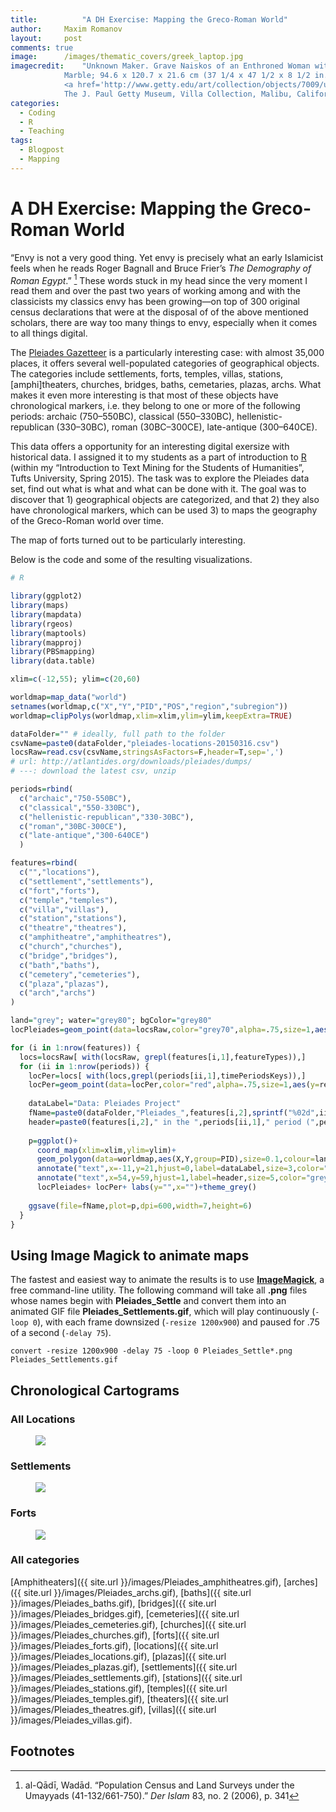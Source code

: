 ```yaml
---
title:			"A DH Exercise: Mapping the Greco-Roman World"
author:		Maxim Romanov
layout:		post
comments: true
image:		/images/thematic_covers/greek_laptop.jpg
imagecredit:	"Unknown Maker. Grave Naiskos of an Enthroned Woman with an Attendant, about 100 B.C.,
			Marble; 94.6 x 120.7 x 21.6 cm (37 1/4 x 47 1/2 x 8 1/2 in.). 
			<a href='http://www.getty.edu/art/collection/objects/7009/unknown-maker-grave-naiskos-of-an-enthroned-woman-with-an-attendant-east-greek-about-100-bc/' target='_blank'>
			The J. Paul Getty Museum, Villa Collection, Malibu, California</a>."
categories:
  - Coding
  - R
  - Teaching
tags:
  - Blogpost
  - Mapping
---
```


# A DH Exercise: Mapping the Greco-Roman World

“Envy is not a very good thing. Yet envy is precisely what an early Islamicist feels when he reads Roger Bagnall and Bruce Frier’s *The Demography of Roman Egypt*.” [^fn1] These words stuck in my head since the very moment I read them and over the past two years of working among and with the classicists my classics envy has been growing—on top of 300 original census declarations that were at the disposal of of the above mentioned scholars, there are way too many things to envy, especially when it comes to all things digital.

The [Pleiades Gazetteer](http://pleiades.stoa.org/) is a particularly interesting case: with almost 35,000 places, it offers several well-populated categories of geographical objects. The categories include settlements, forts, temples, villas, stations, [amphi]theaters, churches, bridges, baths, cemetaries, plazas, archs. What makes it even more interesting is that most of these objects have chronological markers, i.e. they belong to one or more of the following periods: archaic (750–550BC), classical (550–330BC), hellenistic-republican (330–30BC), roman (30BC–300CE), late-antique (300–640CE).

This data offers a opportunity for an interesting digital exersize with historical data. I assigned it to my students as a part of introduction to [R](https://www.r-project.org/) (within my “Introduction to Text Mining for the Students of Humanities”, Tufts University, Spring 2015). The task was to explore the Pleiades data set, find out what is what and what can be done with it. The goal was to discover that 1) geographical objects are categorized, and that 2) they also have chronological markers, which can be used 3) to maps the geography of the Greco-Roman world over time.

The map of forts turned out to be particularly interesting.

Below is the code and some of the resulting visualizations.

~~~ r
# R

library(ggplot2)
library(maps)
library(mapdata)
library(rgeos)
library(maptools)
library(mapproj)
library(PBSmapping)
library(data.table)

xlim=c(-12,55); ylim=c(20,60)

worldmap=map_data("world")
setnames(worldmap,c("X","Y","PID","POS","region","subregion"))
worldmap=clipPolys(worldmap,xlim=xlim,ylim=ylim,keepExtra=TRUE)

dataFolder="" # ideally, full path to the folder
csvName=paste0(dataFolder,"pleiades-locations-20150316.csv")
locsRaw=read.csv(csvName,stringsAsFactors=F,header=T,sep=',')
# url: http://atlantides.org/downloads/pleiades/dumps/
# ---: download the latest csv, unzip 

periods=rbind(
  c("archaic","750-550BC"),
  c("classical","550-330BC"),
  c("hellenistic-republican","330-30BC"),
  c("roman","30BC-300CE"),
  c("late-antique","300-640CE")
  )

features=rbind(
  c("","locations"),
  c("settlement","settlements"),
  c("fort","forts"),
  c("temple","temples"),
  c("villa","villas"),
  c("station","stations"),
  c("theatre","theatres"),
  c("amphitheatre","amphitheatres"),
  c("church","churches"),
  c("bridge","bridges"),
  c("bath","baths"),
  c("cemetery","cemeteries"),
  c("plaza","plazas"),
  c("arch","archs")
)

land="grey"; water="grey80"; bgColor="grey80"
locPleiades=geom_point(data=locsRaw,color="grey70",alpha=.75,size=1,aes(y=reprLat,x=reprLong))

for (i in 1:nrow(features)) {
  locs=locsRaw[ with(locsRaw, grepl(features[i,1],featureTypes)),]
  for (ii in 1:nrow(periods)) {
    locPer=locs[ with(locs,grepl(periods[ii,1],timePeriodsKeys)),]
    locPer=geom_point(data=locPer,color="red",alpha=.75,size=1,aes(y=reprLat,x=reprLong))
    
    dataLabel="Data: Pleiades Project"
    fName=paste0(dataFolder,"Pleiades_",features[i,2],sprintf("%02d",ii),".png")
    header=paste0(features[i,2]," in the ",periods[ii,1]," period (",periods[ii,2],")")
    
    p=ggplot()+
      coord_map(xlim=xlim,ylim=ylim)+
      geom_polygon(data=worldmap,aes(X,Y,group=PID),size=0.1,colour=land,fill=water,alpha=1)+
      annotate("text",x=-11,y=21,hjust=0,label=dataLabel,size=3,color="grey40")+
      annotate("text",x=54,y=59,hjust=1,label=header,size=5,color="grey40")+ 
      locPleiades+ locPer+ labs(y="",x="")+theme_grey()
    
    ggsave(file=fName,plot=p,dpi=600,width=7,height=6)
  }
}
~~~

## Using Image Magick to animate maps
The fastest and easiest way to animate the results is to use [**ImageMagick**](http://www.imagemagick.org/), a free command-line utility. The following command will take all **.png** files whose names begin with **Pleiades\_Settle** and convert them into an animated GIF file **Pleiades\_Settlements.gif**, which will play continuously (`-loop 0`), with each frame downsized (`-resize 1200x900`) and paused for .75 of a second (`-delay 75`).

~~~
convert -resize 1200x900 -delay 75 -loop 0 Pleiades_Settle*.png Pleiades_Settlements.gif
~~~


## Chronological Cartograms


### All Locations

<figure class="fit">
	<a href="{{ site.url }}/images/Pleiades_locations.gif" title="">
	<img src="{{ site.url }}/images/Pleiades_locations.gif">
	</a>
</figure>

### Settlements

<figure class="fit">
	<a href="{{ site.url }}/images/Pleiades_settlements.gif" title="">
	<img src="{{ site.url }}/images/Pleiades_settlements.gif">
	</a>
</figure>


### Forts

<figure class="fit">
	<a href="{{ site.url }}/images/Pleiades_forts.gif" title="">
	<img src="{{ site.url }}/images/Pleiades_forts.gif">
	</a>
</figure>

### All categories

[Amphitheaters]({{ site.url }}/images/Pleiades_amphitheatres.gif), 
[arches]({{ site.url }}/images/Pleiades_archs.gif),
[baths]({{ site.url }}/images/Pleiades_baths.gif), 
[bridges]({{ site.url }}/images/Pleiades_bridges.gif), 
[cemeteries]({{ site.url }}/images/Pleiades_cemeteries.gif), 
[churches]({{ site.url }}/images/Pleiades_churches.gif), 
[forts]({{ site.url }}/images/Pleiades_forts.gif), 
[locations]({{ site.url }}/images/Pleiades_locations.gif), 
[plazas]({{ site.url }}/images/Pleiades_plazas.gif), 
[settlements]({{ site.url }}/images/Pleiades_settlements.gif), 
[stations]({{ site.url }}/images/Pleiades_stations.gif), 
[temples]({{ site.url }}/images/Pleiades_temples.gif), 
[theaters]({{ site.url }}/images/Pleiades_theatres.gif), 
[villas]({{ site.url }}/images/Pleiades_villas.gif).


## Footnotes

[^fn1]: al-Qādī, Wadād. “Population Census and Land Surveys under the Umayyads (41-132/661-750).” _Der Islam_ 83, no. 2 (2006), p. 341